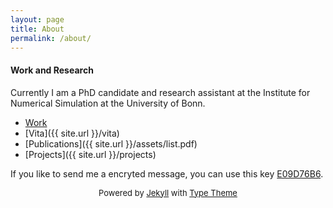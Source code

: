 ```yaml
---
layout: page
title: About
permalink: /about/
---
```

<h4>Work and Research</h4>
Currently I am a PhD candidate and research assistant at the Institute for Numerical Simulation at the University of Bonn.

* <a href="http://schweitzer.ins.uni-bonn.de/people/diehl.html">Work</a>	
* [Vita]({{ site.url }}/vita)	
* [Publications]({{ site.url }}/assets/list.pdf)
* [Projects]({{ site.url }}/projects)	
	

If you like to send me a encryted message, you can use this key <a href="https://pgp.mit.edu/pks/lookup?op=get&search=0x9DBF3B88E09D76B6">E09D76B6</a>.
<p>
<p>
<center>
<font size="2">Powered by <a href="http://jekyllrb.com">Jekyll</a> with <a href="https://rohanchandra.github.io/project/type/">Type Theme</a></font></center>
